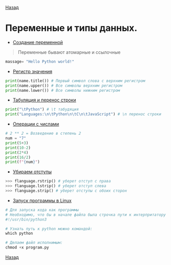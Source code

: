 [Назад](Конспект_Python.md)
# Переменные и типы данных.
* [Создание переменной](1_Hello.py) 

>Переменные бывают атомарные и ссылочные

```Python
massage= "Hello Python world!"
```
* [Регистр значения](3_title_upper_lower.py) 
```Python
print(name.title()) # Первый символ слова с верхним регистром
print(name.upper()) # Все символы верхним регистром
print(name.lower()) # Все символы нижним регистром
```
* [Табуляция и перенос строки](4_tab_space.py) 
```Python
print("\tPython") # \t табудяция
print("Languages:\n\tPython\n\tC\n\tJavaScript") # \n перенос строки 
```
* [Операции с числами](5_numbers.py) 
```Python
# 2 ** 2 = Возведение в степень 2
num = "7"
print(5+3)
print(10-2)
print(2*4)
print(16/2)
print(f"{num}")
```
* [Убираем отступы](6_omissions_.py) 
```Python
>>> flanguage.rstrip() # уберет отступ с права
>>> flanguage.lstrip() # уберет отступ слева
>>> flanguage.strip() # уберет отступы с обоих сторон
```
* [Запуск программы в  Linux]()
```python
# Для запуска кода как программы
# Необходимо, что бы в начале файла была строчка пути к интерпритатору
#!/usr/bin/python3

# Узнать путь к python можно командой:
which python

# Делаем файл исполнимым:
chmod +x program.py
```

[Назад](Конспект_Python.md)